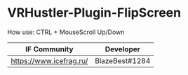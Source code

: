 # VRHustler-Plugin-FlipScreen

How use:
CTRL + MouseScroll Up/Down

| IF Community | Developer |
|----------------|:-----------:|
| https://www.icefrag.ru/ | BlazeBest#1284 |
